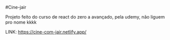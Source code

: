 #Cine-jair

Projeto feito do curso de react do zero a avançado, pela udemy, não liguem pro nome kkkk

LINK: https://cine-com-jair.netlify.app/

